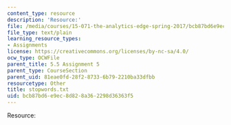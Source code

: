 ```yaml
---
content_type: resource
description: 'Resource:'
file: /media/courses/15-071-the-analytics-edge-spring-2017/bcb87bd6e9ec8d828a362298d36363f5_stopwords.txt
file_type: text/plain
learning_resource_types:
- Assignments
license: https://creativecommons.org/licenses/by-nc-sa/4.0/
ocw_type: OCWFile
parent_title: 5.5 Assignment 5
parent_type: CourseSection
parent_uid: 81eae0fd-28f2-8733-6b79-2210ba33dfbb
resourcetype: Other
title: stopwords.txt
uid: bcb87bd6-e9ec-8d82-8a36-2298d36363f5
---
```

Resource: